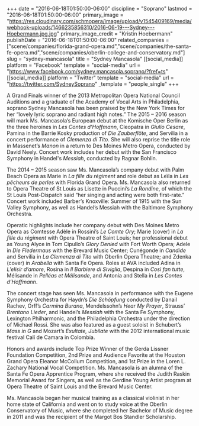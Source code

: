 +++
date = "2016-06-18T01:50:00-06:00"
discipline = "Soprano"
lastmod = "2016-06-18T01:50:00-06:00"
primary_image = "https://res.cloudinary.com/schmopera/image/upload/v1545409169/media/webhook-uploads/1466235856310/2016-06-19---Sydney---Hoebermann.jpg.jpg"
primary_image_credit = "Kristin Hoebermann"
publishDate = "2016-06-18T01:50:00-06:00"
related_companies = ["scene/companies/florida-grand-opera.md","scene/companies/the-santa-fe-opera.md","scene/companies/oberlin-college-and-conservatory.md"]
slug = "sydney-mancasola"
title = "Sydney Mancasola"
[[social_media]]
platform = "Facebook"
template = "social-media"
url = "https://www.facebook.com/sydney.mancasola.soprano/?fref=ts"
[[social_media]]
platform = "Twitter"
template = "social-media"
url = "https://twitter.com/SydneySoprano"
_template = "people_single"
+++

A Grand Finals winner of the 2013 Metropolitan Opera National Council Auditions and a graduate of the Academy of Vocal Arts in Philadelphia, soprano Sydney Mancasola has been praised by the New York Times for her “lovely lyric soprano and radiant high notes.” The 2015 – 2016 season will mark Ms. Mancasola’s European debut at the Komische Oper Berlin as the three heroines in *Les Contes d’Hoffmann*, Cleopatra in *Giulio Cesare*, Pamina in the Barrie Kosky production of *Die Zauberflöte*, and Servilia in a concert performance of *Clemenza di Tito*. She will also reprise the title role in Massenet’s *Manon* in a return to Des Moines Metro Opera, conducted by David Neely. Concert work includes her debut with the San Francisco Symphony in Handel's *Messiah*, conducted by Ragnar Bohlin.

The 2014 – 2015 season saw Ms. Mancasola’s company debut with Palm Beach Opera as Marie in *La fille du régiment* and role debut as Leïla in *Les pêcheurs de perles* with Florida Grand Opera. Ms. Mancasola also returned to Opera Theatre of St Louis as Lisette in Puccini’s *La Rondine*, of which the St Louis Post-Dispatch said “her singing and acting were both first-rate.”  Concert work included Barber’s Knoxville: Summer of 1915 with the Sun Valley Symphony, as well as Handel’s Messiah with the Baltimore Symphony Orchestra.

Operatic highlights include her company debut with Des Moines Metro Opera as Comtesse Adèle in Rossini’s *Le Comte Ory*; Marie (cover) in *La fille du régiment* with Opera Theatre of Saint Louis; her professional debut as Young Alyce in Tom Cipullo’s *Glory Denied* with Fort Worth Opera; Adele in *Die Fledermaus* with the Brevard Music Center; Cunégonde in *Candide* and Servilia in *La Clemenza di Tito* with Oberlin Opera Theatre; and Zdenka (cover) in *Arabella* with Santa Fe Opera. Roles at AVA included Adina in *L’elisir d’amore*, Rosina in *Il Barbiere di Siviglia*, Despina in *Così fan tutte*, Mélisande in *Pelléas et Mélisande*, and Antonia and Stella in *Les Contes d’Hoffmann*.

The concert stage has seen Ms. Mancasola in performance with the Eugene Symphony Orchestra for Haydn’s *Die Schöpfung* conducted by Danail Rachev, Orff’s *Carmina Burana*, Mendelssohn’s *Hear My Prayer*, Strauss’ *Brentano Lieder*, and Handel’s *Messiah* with the Santa Fe Symphony, Lexington Philharmonic, and the Philadelphia Orchestra under the direction of Michael Rossi. She was also featured as a guest soloist in Schubert’s *Mass in G* and Mozart’s *Exultate, Jubilate* with the 2012 international music festival Calí de Camara in Colombia.

Honors and awards include Top Prize Winner of the Gerda Lissner Foundation Competition, 2nd Prize and Audience Favorite at the Houston Grand Opera Eleanor McCollum Competition, and 1st Prize in the Loren L. Zachary National Vocal Competition. Ms. Mancasola is an alumna of the Santa Fe Opera Apprentice Program, where she received the Judith Raskin Memorial Award for Singers, as well as the Gerdine Young Artist program at Opera Theatre of Saint Louis and the Brevard Music Center.

Ms. Mancasola began her musical training as a classical violinist in her home state of California and went on to study voice at the Oberlin Conservatory of Music, where she completed her Bachelor of Music degree in 2011 and was the recipient of the Margot Bos Standler Scholarship. 
